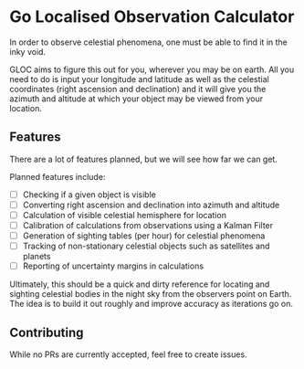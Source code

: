 # Go Localised Observation Calculator

In order to observe celestial phenomena, one must be able to find it in the
inky void.

GLOC aims to figure this out for you, wherever you may be on earth. All you
need to do is input your longitude and latitude as well as the celestial
coordinates (right ascension and declination) and it will give you the azimuth
and altitude at which your object may be viewed from your location.

## Features

There are a lot of features planned, but we will see how far we can get.

Planned features include:

* [ ] Checking if a given object is visible
* [ ] Converting right ascension and declination into azimuth and altitude
* [ ] Calculation of visible celestial hemisphere for location
* [ ] Calibration of calculations from observations using a Kalman Filter
* [ ] Generation of sighting tables (per hour) for celestial phenomena
* [ ] Tracking of non-stationary celestial objects such as satellites and planets
* [ ] Reporting of uncertainty margins in calculations

Ultimately, this should be a quick and dirty reference for locating and
sighting celestial bodies in the night sky from the observers point on Earth.
The idea is to build it out roughly and improve accuracy as iterations go on.

## Contributing

While no PRs are currently accepted, feel free to create issues.
